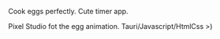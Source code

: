 Cook eggs perfectly. Cute timer app.

Pixel Studio fot the egg animation. Tauri/Javascript/HtmlCss >)
